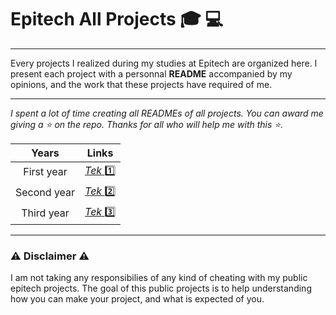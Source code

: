 # Epitech All Projects :mortar_board: :computer:

----

Every projects I realized during my studies at Epitech are organized here. I present each project with a personnal **README** accompanied by my opinions, and the work that these projects have required of me.


----

*I spent a lot of time creating all READMEs of all projects. You can award me giving a :star: on the repo. Thanks for all who will help me with this :star:.*

| Years | Links |
|    :---:     |    :---:    |
|First year| [*Tek* :one:](https://github.com/Mitix-EPI/Epitech-All-Projects/tree/main/Tek1) |
|Second year| [*Tek* :two:](https://github.com/Mitix-EPI/Epitech-All-Projects/tree/main/Tek2) |
|Third year| [*Tek* :three:](https://github.com/Mitix-EPI/Epitech-All-Projects/tree/main/Tek3) |

----

### :warning: Disclaimer :warning:

I am not taking any responsibilies of any kind of cheating with my public epitech projects. The goal of this public projects is to help understanding how you can make your project, and what is expected of you.
